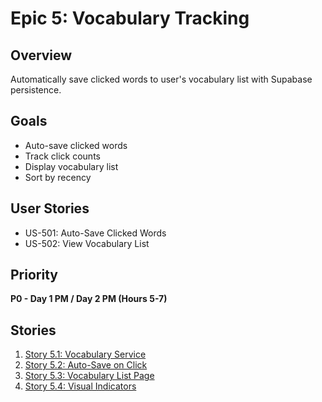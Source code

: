 # Epic 5: Vocabulary Tracking

## Overview
Automatically save clicked words to user's vocabulary list with Supabase persistence.

## Goals
- Auto-save clicked words
- Track click counts
- Display vocabulary list
- Sort by recency

## User Stories
- US-501: Auto-Save Clicked Words
- US-502: View Vocabulary List

## Priority
**P0 - Day 1 PM / Day 2 PM (Hours 5-7)**

## Stories
1. [Story 5.1: Vocabulary Service](./story-5.1-vocabulary-service.md)
2. [Story 5.2: Auto-Save on Click](./story-5.2-auto-save.md)
3. [Story 5.3: Vocabulary List Page](./story-5.3-vocab-list-page.md)
4. [Story 5.4: Visual Indicators](./story-5.4-visual-indicators.md)
